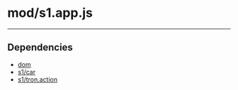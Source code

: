 # mod/s1.app.js

----

## Dependencies
* [dom](dom.md)
* [s1/car](s1/car.md)
* [s1/tron.action](s1/tron.action.md)